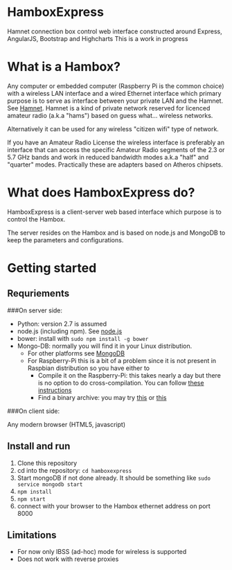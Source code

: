 HamboxExpress
=============

Hamnet connection box control web interface constructed around Express, AngularJS, Bootstrap and Highcharts
This is a work in progress

# What is a Hambox?

Any computer or embedded computer (Raspberry Pi is the common choice) with a wireless LAN interface and a wired Ethernet interface which primary purpose is to serve as interface between your private LAN and the Hamnet. See [Hamnet](http://hamnetdb.net/). Hamnet is a kind of private network reserved for licenced amateur radio (a.k.a "hams") based on guess what... wireless networks.

Alternatively it can be used for any wireless "citizen wifi" type of network.

If you have an Amateur Radio License the wireless interface is preferably an interface that can access the specific Amateur Radio segments of the 2.3 or 5.7 GHz bands and work in reduced bandwidth modes a.k.a "half" and "quarter" modes. Practically these are adapters based on Atheros chipsets.

# What does HamboxExpress do?

HamboxExpress is a client-server web based interface which purpose is to control the Hambox.

The server resides on the Hambox and is based on node.js and MongoDB to keep the parameters and configurations.

# Getting started

## Requriements

###On server side:

- Python: version 2.7 is assumed
- node.js (including npm). See [node.js](http://nodejs.org/) 
- bower: install with `sudo npm install -g bower`
- Mongo-DB: normally you will find it in your Linux distribution. 
  - For other platforms see [MongoDB](http://www.mongodb.org/)
  - For Raspberry-Pi this is a bit of a problem since it is not present in Raspbian distribution so you have either to
      - Compile it on the Raspberry-Pi: this takes nearly a day but there is no option to do cross-compilation. You can follow [these instructions](http://ni-c.github.io/heimcontrol.js/get-started.html)
      - Find a binary archive: you may try [this](http://www.widriksson.com/install-mongodb-raspberrypi/) or [this](https://github.com/brice-morin/ArduPi/tree/master/mongodb-rpi)
      
###On client side:

Any modern browser (HTML5, javascript)

## Install and run

1. Clone this repository
2. cd into the repository: `cd hamboxexpress`
3. Start mongoDB if not done already. It should be something like `sudo service mongodb start`
4. `npm install`
5. `npm start`
6. connect with your browser to the Hambox ethernet address on port 8000

## Limitations

- For now only IBSS (ad-hoc) mode for wireless is supported 
- Does not work with reverse proxies

